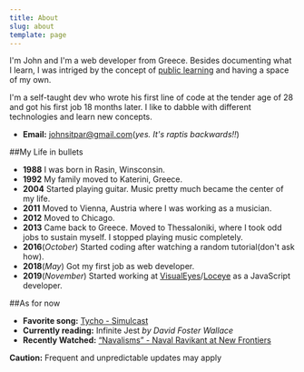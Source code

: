 ```yaml
---
title: About
slug: about
template: page
---
```


I'm John and I'm a web developer from Greece. Besides documenting what I learn, I was intriged
by the concept of [public learning](https://www.swyx.io/writing/learn-in-public/) and having a space of my own.

I'm a self-taught dev who wrote his first line of code at the tender age of 28 and got his first job 18 months later. I like to dabble with different technologies and learn new concepts.

- **Email:** <a href="#0">johnsitpar@gmail.com</a>(_yes. It's raptis backwards!!_)

##My Life in bullets

- **1988** I was born in Rasin, Winsconsin.
- **1992** My family moved to Katerini, Greece.
- **2004** Started playing guitar. Music pretty much became the center of my life.
- **2011** Moved to Vienna, Austria where I was working as a musician.
- **2012** Moved to Chicago.
- **2013** Came back to Greece. Moved to Thessaloniki, where I took odd jobs to sustain myself. I stopped playing music completely.
- **2016**(_October_) Started coding after watching a random tutorial(don't ask how).
- **2018**(_May_) Got my first job as web developer.
- **2019**(_November_) Started working at [VisualEyes](https://www.visualeyes.design/)/[Loceye](https://www.loceye.io/) as a JavaScript developer.

##As for now

- **Favorite song:** <a class="favourite-links" href="https://www.youtube.com/watch?v=dKh1yvmZpgU&list=PLXK241ukbxoNUjrHXMRdXRNhtUKMY-qIn&index=6&t=0s" target="_blank">Tycho - Simulcast</a>
- **Currently reading:** Infinite Jest _by David Foster Wallace_
- **Recently Watched:** <a class="favourite-links" href="https://www.youtube.com/watch?v=GSW9MGmegOg" target="_blank">“Navalisms” - Naval Ravikant at New Frontiers
  </a>

<span class="caution-msg"> **Caution:** Frequent and unpredictable updates may apply </span>
